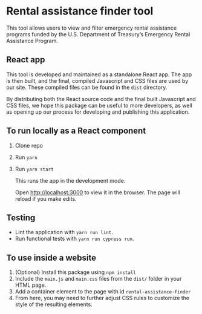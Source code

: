 # Rental assistance finder tool

This tool allows users to view and filter emergency rental assistance programs funded by the U.S. Department of Treasury’s Emergency Rental Assistance Program.

## React app

This tool is developed and maintained as a standalone React app. The app is then built, and the final, compiled Javascript and CSS files are used by our site. These compiled files can be found in the `dist` directory.

By distributing both the React source code and the final built Javascript and CSS files, we hope this package can be useful to more developers, as well as opening up our process for developing and publishing this application.

## To run locally as a React component

1. Clone repo
2. Run `yarn`
3. Run `yarn start`

   This runs the app in the development mode.

   Open [http://localhost:3000](http://localhost:3000) to view it in the browser.
   The page will reload if you make edits.

## Testing

- Lint the application with `yarn run lint`.
- Run functional tests with `yarn run cypress run`.

## To use inside a website

1. (Optional) Install this package using `npm install`
2. Include the `main.js` and `main.css` files from the `dist/` folder in your HTML page.
3. Add a container element to the page with id `rental-assistance-finder`
4. From here, you may need to further adjust CSS rules to customize the style of the resulting elements.
